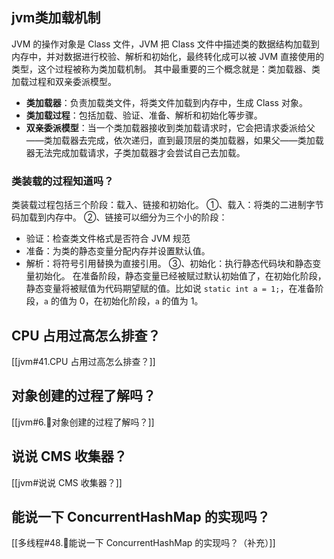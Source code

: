 ## jvm类加载机制
JVM 的操作对象是 Class 文件，JVM 把 Class 文件中描述类的数据结构加载到内存中，并对数据进行校验、解析和初始化，最终转化成可以被 JVM 直接使用的类型，这个过程被称为类加载机制。
其中最重要的三个概念就是：类加载器、类加载过程和双亲委派模型。

- **类加载器**：负责加载类文件，将类文件加载到内存中，生成 Class 对象。
- **类加载过程**：包括加载、验证、准备、解析和初始化等步骤。
- **双亲委派模型**：当一个类加载器接收到类加载请求时，它会把请求委派给父——类加载器去完成，依次递归，直到最顶层的类加载器，如果父——类加载器无法完成加载请求，子类加载器才会尝试自己去加载。
### 类装载的过程知道吗？
类装载过程包括三个阶段：载入、链接和初始化。
①、载入：将类的二进制字节码加载到内存中。
②、链接可以细分为三个小的阶段：
- 验证：检查类文件格式是否符合 JVM 规范
- 准备：为类的静态变量分配内存并设置默认值。
- 解析：将符号引用替换为直接引用。
③、初始化：执行静态代码块和静态变量初始化。
在准备阶段，静态变量已经被赋过默认初始值了，在初始化阶段，静态变量将被赋值为代码期望赋的值。比如说 `static int a = 1;`，在准备阶段，`a` 的值为 0，在初始化阶段，`a` 的值为 1。
## CPU 占用过高怎么排查？
[[jvm#41.CPU 占用过高怎么排查？]]
## 对象创建的过程了解吗？
[[jvm#6.🌟对象创建的过程了解吗？]]
## 说说 CMS 收集器？
[[jvm#说说 CMS 收集器？]]
## 能说一下 ConcurrentHashMap 的实现吗？
[[多线程#48.🌟能说一下 ConcurrentHashMap 的实现吗？（补充）]]
